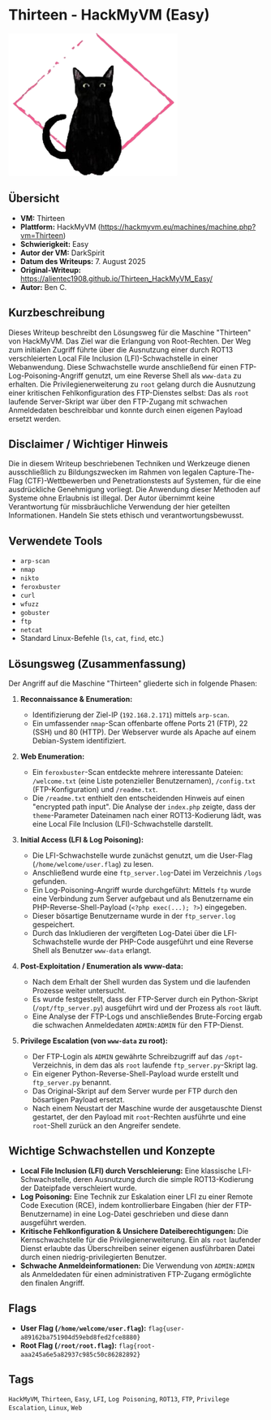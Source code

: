 # Thirteen - HackMyVM (Easy)
 
![Thirteen.png](Thirteen.png)

## Übersicht

*   **VM:** Thirteen
*   **Plattform:** HackMyVM (https://hackmyvm.eu/machines/machine.php?vm=Thirteen)
*   **Schwierigkeit:** Easy
*   **Autor der VM:** DarkSpirit
*   **Datum des Writeups:** 7. August 2025
*   **Original-Writeup:** https://alientec1908.github.io/Thirteen_HackMyVM_Easy/
*   **Autor:** Ben C.

## Kurzbeschreibung

Dieses Writeup beschreibt den Lösungsweg für die Maschine "Thirteen" von HackMyVM. Das Ziel war die Erlangung von Root-Rechten. Der Weg zum initialen Zugriff führte über die Ausnutzung einer durch ROT13 verschleierten Local File Inclusion (LFI)-Schwachstelle in einer Webanwendung. Diese Schwachstelle wurde anschließend für einen FTP-Log-Poisoning-Angriff genutzt, um eine Reverse Shell als `www-data` zu erhalten. Die Privilegienerweiterung zu `root` gelang durch die Ausnutzung einer kritischen Fehlkonfiguration des FTP-Dienstes selbst: Das als `root` laufende Server-Skript war über den FTP-Zugang mit schwachen Anmeldedaten beschreibbar und konnte durch einen eigenen Payload ersetzt werden.

## Disclaimer / Wichtiger Hinweis

Die in diesem Writeup beschriebenen Techniken und Werkzeuge dienen ausschließlich zu Bildungszwecken im Rahmen von legalen Capture-The-Flag (CTF)-Wettbewerben und Penetrationstests auf Systemen, für die eine ausdrückliche Genehmigung vorliegt. Die Anwendung dieser Methoden auf Systeme ohne Erlaubnis ist illegal. Der Autor übernimmt keine Verantwortung für missbräuchliche Verwendung der hier geteilten Informationen. Handeln Sie stets ethisch und verantwortungsbewusst.

## Verwendete Tools

*   `arp-scan`
*   `nmap`
*   `nikto`
*   `feroxbuster`
*   `curl`
*   `wfuzz`
*   `gobuster`
*   `ftp`
*   `netcat`
*   Standard Linux-Befehle (`ls`, `cat`, `find`, etc.)

## Lösungsweg (Zusammenfassung)

Der Angriff auf die Maschine "Thirteen" gliederte sich in folgende Phasen:

1.  **Reconnaissance & Enumeration:**
    *   Identifizierung der Ziel-IP (`192.168.2.171`) mittels `arp-scan`.
    *   Ein umfassender `nmap`-Scan offenbarte offene Ports 21 (FTP), 22 (SSH) und 80 (HTTP). Der Webserver wurde als Apache auf einem Debian-System identifiziert.

2.  **Web Enumeration:**
    *   Ein `feroxbuster`-Scan entdeckte mehrere interessante Dateien: `/welcome.txt` (eine Liste potenzieller Benutzernamen), `/config.txt` (FTP-Konfiguration) und `/readme.txt`.
    *   Die `/readme.txt` enthielt den entscheidenden Hinweis auf einen "encrypted path input". Die Analyse der `index.php` zeigte, dass der `theme`-Parameter Dateinamen nach einer ROT13-Kodierung lädt, was eine Local File Inclusion (LFI)-Schwachstelle darstellt.

3.  **Initial Access (LFI & Log Poisoning):**
    *   Die LFI-Schwachstelle wurde zunächst genutzt, um die User-Flag (`/home/welcome/user.flag`) zu lesen.
    *   Anschließend wurde eine `ftp_server.log`-Datei im Verzeichnis `/logs` gefunden.
    *   Ein Log-Poisoning-Angriff wurde durchgeführt: Mittels `ftp` wurde eine Verbindung zum Server aufgebaut und als Benutzername ein PHP-Reverse-Shell-Payload (`<?php exec(...); ?>`) eingegeben.
    *   Dieser bösartige Benutzername wurde in der `ftp_server.log` gespeichert.
    *   Durch das Inkludieren der vergifteten Log-Datei über die LFI-Schwachstelle wurde der PHP-Code ausgeführt und eine Reverse Shell als Benutzer `www-data` erlangt.

4.  **Post-Exploitation / Enumeration als www-data:**
    *   Nach dem Erhalt der Shell wurden das System und die laufenden Prozesse weiter untersucht.
    *   Es wurde festgestellt, dass der FTP-Server durch ein Python-Skript (`/opt/ftp_server.py`) ausgeführt wird und der Prozess als `root` läuft.
    *   Eine Analyse der FTP-Logs und anschließendes Brute-Forcing ergab die schwachen Anmeldedaten `ADMIN:ADMIN` für den FTP-Dienst.

5.  **Privilege Escalation (von `www-data` zu root):**
    *   Der FTP-Login als `ADMIN` gewährte Schreibzugriff auf das `/opt`-Verzeichnis, in dem das als `root` laufende `ftp_server.py`-Skript lag.
    *   Ein eigener Python-Reverse-Shell-Payload wurde erstellt und `ftp_server.py` benannt.
    *   Das Original-Skript auf dem Server wurde per FTP durch den bösartigen Payload ersetzt.
    *   Nach einem Neustart der Maschine wurde der ausgetauschte Dienst gestartet, der den Payload mit `root`-Rechten ausführte und eine `root`-Shell zurück an den Angreifer sendete.

## Wichtige Schwachstellen und Konzepte

*   **Local File Inclusion (LFI) durch Verschleierung:** Eine klassische LFI-Schwachstelle, deren Ausnutzung durch die simple ROT13-Kodierung der Dateipfade verschleiert wurde.
*   **Log Poisoning:** Eine Technik zur Eskalation einer LFI zu einer Remote Code Execution (RCE), indem kontrollierbare Eingaben (hier der FTP-Benutzername) in eine Log-Datei geschrieben und diese dann ausgeführt werden.
*   **Kritische Fehlkonfiguration & Unsichere Dateiberechtigungen:** Die Kernschwachstelle für die Privilegienerweiterung. Ein als `root` laufender Dienst erlaubte das Überschreiben seiner eigenen ausführbaren Datei durch einen niedrig-privilegierten Benutzer.
*   **Schwache Anmeldeinformationen:** Die Verwendung von `ADMIN:ADMIN` als Anmeldedaten für einen administrativen FTP-Zugang ermöglichte den finalen Angriff.

## Flags

*   **User Flag (`/home/welcome/user.flag`):** `flag{user-a89162ba751904d59ebd8fed2fce8880}`
*   **Root Flag (`/root/root.flag`):** `flag{root-aaa245a6e5a82937c985c50c86282892}`

## Tags

`HackMyVM`, `Thirteen`, `Easy`, `LFI`, `Log Poisoning`, `ROT13`, `FTP`, `Privilege Escalation`, `Linux`, `Web`
